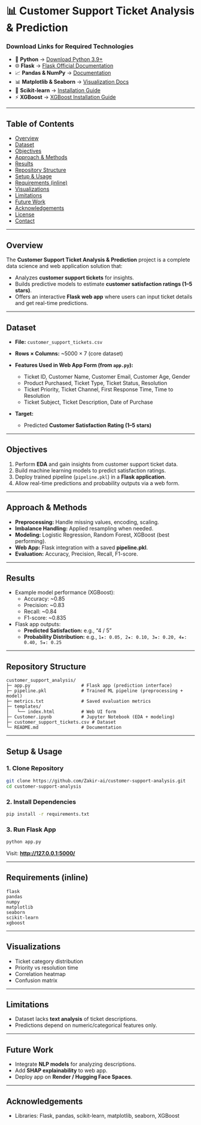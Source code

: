 # 📊 Customer Support Ticket Analysis & Prediction

### **Download Links for Required Technologies**
- 🐍 **Python** → [Download Python 3.9+](https://www.python.org/downloads/)
- 🌐 **Flask** → [Flask Official Documentation](https://flask.palletsprojects.com/en/latest/)
- 📈 **Pandas & NumPy** → [Documentation](https://pandas.pydata.org/)
- 📊 **Matplotlib & Seaborn** → [Visualization Docs](https://matplotlib.org/)
- 🤖 **Scikit-learn** → [Installation Guide](https://scikit-learn.org/stable/install.html)
- ⚡ **XGBoost** → [XGBoost Installation Guide](https://xgboost.readthedocs.io/en/stable/install.html)

---

## Table of Contents
- [Overview](#overview)
- [Dataset](#dataset)
- [Objectives](#objectives)
- [Approach & Methods](#approach--methods)
- [Results](#results)
- [Repository Structure](#repository-structure)
- [Setup & Usage](#setup--usage)
- [Requirements (inline)](#requirements-inline)
- [Visualizations](#visualizations)
- [Limitations](#limitations)
- [Future Work](#future-work)
- [Acknowledgements](#acknowledgements)
- [License](#license)
- [Contact](#contact)

---

## Overview
The **Customer Support Ticket Analysis & Prediction** project is a complete data science and web application solution that:  
- Analyzes **customer support tickets** for insights.  
- Builds predictive models to estimate **customer satisfaction ratings (1–5 stars)**.  
- Offers an interactive **Flask web app** where users can input ticket details and get real-time predictions.  

---

## Dataset
- **File:** `customer_support_tickets.csv`  
- **Rows × Columns:** ~5000 × 7 (core dataset)  
- **Features Used in Web App Form (from `app.py`):**
  - Ticket ID, Customer Name, Customer Email, Customer Age, Gender  
  - Product Purchased, Ticket Type, Ticket Status, Resolution  
  - Ticket Priority, Ticket Channel, First Response Time, Time to Resolution  
  - Ticket Subject, Ticket Description, Date of Purchase  

- **Target:**
  - Predicted **Customer Satisfaction Rating (1–5 stars)**

---

## Objectives
1. Perform **EDA** and gain insights from customer support ticket data.  
2. Build machine learning models to predict satisfaction ratings.  
3. Deploy trained pipeline (`pipeline.pkl`) in a **Flask application**.  
4. Allow real-time predictions and probability outputs via a web form.  

---

## Approach & Methods
- **Preprocessing:** Handle missing values, encoding, scaling.  
- **Imbalance Handling:** Applied resampling when needed.  
- **Modeling:** Logistic Regression, Random Forest, XGBoost (best performing).  
- **Web App:** Flask integration with a saved **pipeline.pkl**.  
- **Evaluation:** Accuracy, Precision, Recall, F1-score.  

---

## Results
- Example model performance (XGBoost):  
  - Accuracy: ~0.85  
  - Precision: ~0.83  
  - Recall: ~0.84  
  - F1-score: ~0.835  
- Flask app outputs:  
  - **Predicted Satisfaction:** e.g., “4 / 5”  
  - **Probability Distribution:** e.g., `1★: 0.05, 2★: 0.10, 3★: 0.20, 4★: 0.40, 5★: 0.25`

---

## Repository Structure
```
customer_support_analysis/
├─ app.py                   # Flask app (prediction interface)
├─ pipeline.pkl             # Trained ML pipeline (preprocessing + model)
├─ metrics.txt              # Saved evaluation metrics
├─ templates/
│   └── index.html          # Web UI form
├─ Customer.ipynb           # Jupyter Notebook (EDA + modeling)
├─ customer_support_tickets.csv # Dataset
└─ README.md                # Documentation
```

---

## Setup & Usage
### 1. Clone Repository
```bash
git clone https://github.com/Zakir-ai/customer-support-analysis.git
cd customer-support-analysis
```
### 2. Install Dependencies
```bash
pip install -r requirements.txt
```
### 3. Run Flask App
```bash
python app.py
```
Visit: **http://127.0.0.1:5000/**  

---

## Requirements (inline)
```
flask
pandas
numpy
matplotlib
seaborn
scikit-learn
xgboost
```

---

## Visualizations
- Ticket category distribution  
- Priority vs resolution time  
- Correlation heatmap  
- Confusion matrix  

---

## Limitations
- Dataset lacks **text analysis** of ticket descriptions.  
- Predictions depend on numeric/categorical features only.  

---

## Future Work
- Integrate **NLP models** for analyzing descriptions.  
- Add **SHAP explainability** to web app.  
- Deploy app on **Render / Hugging Face Spaces**.  

---

## Acknowledgements
- Libraries: Flask, pandas, scikit-learn, matplotlib, seaborn, XGBoost  
